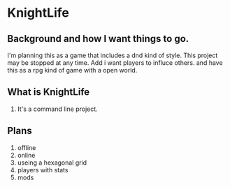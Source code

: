 # KnightLife
  ## Background and how I want things to go.
   I'm planning this as a game that includes a dnd kind of style.
   This project may be stopped at any time.
   Add i want players to influce others.
   and have this as a rpg kind of game with a open world.
   
  
## What is KnightLife
  1. It's a command line project.

## Plans
 1. offline
 2. online
 3. useing a hexagonal grid
 4. players with stats
 5. mods
